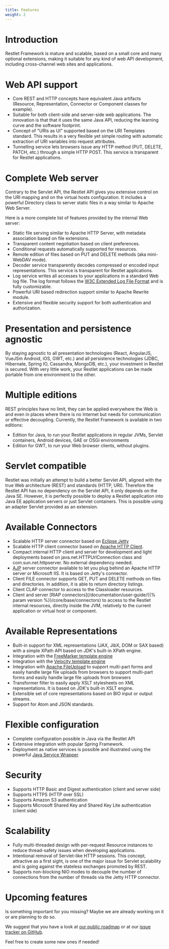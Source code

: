 ```yaml
---
title: Features
weight: 2
---
```

# Introduction

Restlet Framework is mature and scalable, based on a small core and many optional extensions, making it suitable for any kind of web API development, including cross-channel web sites and applications.

# Web API support

- Core REST and HTTP concepts have equivalent Java artifacts (Resource, Representation, Connector or Component classes for example).
- Suitable for both client-side and server-side web applications. The innovation is that that it uses the same Java API, reducing the learning curve and the software footprint.
- Concept of "URIs as UI" supported based on the URI Templates standard. This results in a very flexible yet simple routing with automatic extraction of URI variables into request attributes.
- Tunnelling service lets browsers issue any HTTP method (PUT, DELETE, PATCH, etc.) through a simple HTTP POST. This service is transparent for Restlet applications.

# Complete Web server

Contrary to the Servlet API, the Restlet API gives you extensive control on the URI mapping and on the virtual hosts configuration. It includes a powerful Directory class to server static files in a way similar to Apache Web Server.

Here is a more complete list of features provided by the internal Web server:

- Static file serving similar to Apache HTTP Server, with metadata association based on file extensions.
- Transparent content negotiation based on client preferences.
- Conditional requests automatically supported for resources.
- Remote edition of files based on PUT and DELETE methods (aka mini-WebDAV mode).
- Decoder service transparently decodes compressed or encoded input representations. This service is transparent for Restlet applications.
- Log service writes all accesses to your applications in a standard Web log file. The log format follows the [W3C Extended Log File Format](http://www.w3.org/TR/WD-logfile.html) and is fully customizable.
- Powerful URI based redirection support similar to Apache Rewrite module.
- Extensive and flexible security support for both authentication and authorization.

# Presentation and persistence agnostic

By staying agnostic to all presentation technologies (React, AngularJS, VueJSm Android, iOS, GWT, etc.) and all persistence technologies (JDBC, Hibernate, Spring IO, Cassandra, MongoDB, etc.), your investment in Restlet is secured. With very little work, your Restlet applications can be made portable from one environment to the other.

# Multiple editions

REST principles have no limit, they can be applied everywhere the Web is and even in places where there is no Internet but needs for communication or effective decoupling. Currently, the Restlet Framework is available in two editions:

- Edition for Java, to run your Restlet applications in regular JVMs, Servlet containers, Android devices, GAE or OSGi environments
- Edition for GWT, to run your Web browser clients, without plugins.

# Servlet compatible

Restlet was initially an attempt to build a better Servlet API, aligned with the true Web architecture (REST) and standards (HTTP, URI). Therefore the Restlet API has no dependency on the Servlet API, it only depends on the Java SE. However, it is perfectly possible to deploy a Restlet application into Java EE application servers or just Servlet containers. This is possible using an adapter Servlet provided as an extension.

# Available Connectors

- Scalable HTTP server connector based on [Eclipse Jetty](http://www.eclipse.org/jetty/)
- Scalable  HTTP client connector based on [Apache HTTP Client](http://jakarta.apache.org/commons/httpclient/).
- Compact internal HTTP client and server for development and light deployments based on java.net.HTTPUrlConnection class and com.sun.net.httpserver. No external dependency needed.
- [AJP](http://tomcat.apache.org/connectors-doc/) server connector available to let you plug behind an Apache HTTP server or Microsoft IIS. It is based on Jetty's connector.
- Client FILE connector supports GET, PUT and DELETE methods on files and directories. In addition, it is able to return directory listings.
- Client CLAP connector to access to the Classloader resources.
- Client and server [RIAP connectors](/documentation/user-guide/{{% param version %}}/core/base/connectors) to access to the Restlet internal resources, directly inside the JVM, relatively to the current application or virtual host or component.

# Available Representations

- Built-in support for XML representations (JAX, JibX, DOM or SAX
  based) with a simple XPath API based on JDK's built-in XPath engine.
- Integration with the [FreeMarker template engine](https://freemarker.apache.org/)
- Integration with the [Velocity template engine](http://velocity.apache.org/)
- Integration with [Apache FileUpload](http://jakarta.apache.org/commons/fileupload/) to support multi-part forms and easily handle large file uploads from browsers
  to support multi-part forms and easily handle large file uploads from browsers
- Transformer filter to easily apply XSLT stylesheets on XML representations. It is based on JDK's built-in XSLT engine.
- Extensible set of core representations based on BIO input or output streams.
- Support for Atom and JSON standards.

# Flexible configuration

- Complete configuration possible in Java via the Restlet API
- Extensive integration with popular Spring Framework.
- Deployment as native services is possible and illustrated using the
  powerful [Java Service Wrapper](http://wrapper.tanukisoftware.org/).

# Security

- Supports HTTP Basic and Digest authentication (client and server side)
- Supports HTTPS (HTTP over SSL)
- Supports Amazon S3 authentication
- Supports Microsoft Shared Key and Shared Key Lite authentication (client side)

# Scalability

- Fully multi-threaded design with per-request Resource instances to reduce thread-safety issues when developing applications.
- Intentional removal of Servlet-like HTTP sessions. This concept, attractive as a first sight, is one of the major issue for Servlet scalability and is going against the stateless exchanges promoted by REST.
- Supports non-blocking NIO modes to decouple the number of connections from the number of threads via the Jetty HTTP connector.

# Upcoming features

Is something important for you missing? Maybe we are already working on
it or are planning to do so.

We suggest that you have a look at [our public roadmap](https://github.com/restlet/restlet-framework-java/wiki/Roadmap) or at our [issue tracker on GitHub](https://github.com/restlet/restlet-framework-java/issues).

Feel free to create some new ones if needed!
